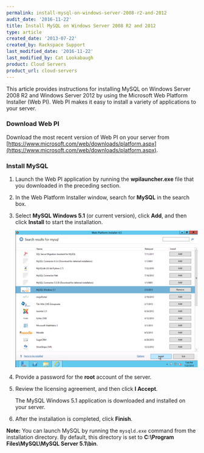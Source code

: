```yaml
---
permalink: install-mysql-on-windows-server-2008-r2-and-2012
audit_date: '2016-11-22'
title: Install MySQL on Windows Server 2008 R2 and 2012
type: article
created_date: '2013-07-22'
created_by: Rackspace Support
last_modified_date: '2016-11-22'
last_modified_by: Cat Lookabaugh
product: Cloud Servers
product_url: cloud-servers
---
```


This article provides instructions for installing MySQL on Windows Server
2008 R2 and Windows Server 2012 by using the Microsoft Web Platform
Installer (Web PI). Web PI makes it easy to install a variety of
applications to your server.

### Download Web PI

Download the most recent version of Web PI on your server from
[https://www.microsoft.com/web/downloads/platform.aspx](https://www.microsoft.com/web/downloads/platform.aspx).

### Install MySQL

1.  Launch the Web PI application by running the **wpilauncher.exe** file that
    you downloaded in the preceding section.
2.  In the Web Platform Installer window, search for **MySQL** in the
    search box.
3.  Select **MySQL Windows 5.1** (or current version), click **Add**, and then
    click **Install** to start the installation.

    <img src="install.png" alt="" title="">

4.  Provide a password for the **root** account of the server.

5.  Review the licensing agreement, and then click **I Accept**.

    The MySQL Windows 5.1 application is downloaded and installed on
    your server.

6.  After the installation is completed, click **Finish**.

**Note:** You can launch MySQL by running the `mysqld.exe` command from
the installation directory. By default, this directory is set to **C:\\Program
Files\\MySQL\\MySQL Server 5.1\\bin**.
